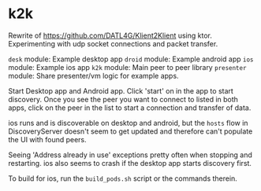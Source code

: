 # k2k
Rewrite of https://github.com/DATL4G/Klient2Klient using ktor. Experimenting with udp socket connections and packet transfer.

`desk` module: Example desktop app
`droid` module: Example android app
`ios` module: Example ios app
`k2k` module: Main peer to peer library
`presenter` module: Share presenter/vm logic for example apps.

Start Desktop app and Android app. Click 'start' on in the app to start discovery. Once you see the peer you want to connect to listed in both apps, click on the peer in the list to start a connection and transfer of data.

ios runs and is discoverable on desktop and android, but the `hosts` flow in DiscoveryServer doesn't seem to get updated and therefore can't populate the UI with found peers. 

Seeing 'Address already in use' exceptions pretty often when stopping and restarting. ios also seems to crash if the desktop app starts discovery first.

To build for ios, run the `build_pods.sh` script or the commands therein.

